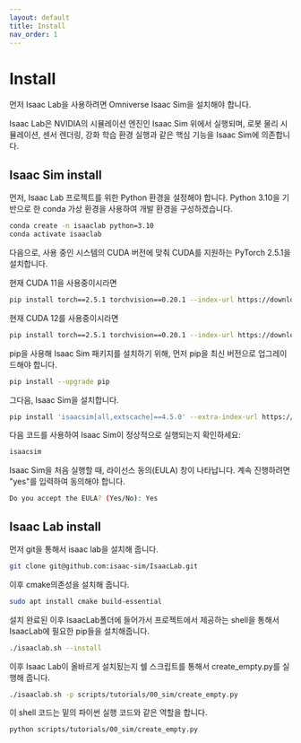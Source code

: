 ```yaml
---
layout: default
title: Install
nav_order: 1
---
```


# Install
먼저 Isaac Lab을 사용하려면 Omniverse Isaac Sim을 설치해야 합니다.

Isaac Lab은 NVIDIA의 시뮬레이션 엔진인 Isaac Sim 위에서 실행되며,
로봇 물리 시뮬레이션, 센서 렌더링, 강화 학습 환경 실행과 같은 핵심 기능을 Isaac Sim에 의존합니다.

## Isaac Sim install

먼저, Isaac Lab 프로젝트를 위한 Python 환경을 설정해야 합니다.
Python 3.10을 기반으로 한 conda 가상 환경을 사용하여 개발 환경을 구성하겠습니다.
```bash
conda create -n isaaclab python=3.10
conda activate isaaclab
```

다음으로, 사용 중인 시스템의 CUDA 버전에 맞춰 CUDA를 지원하는 PyTorch 2.5.1을 설치합니다.

현재 CUDA 11을 사용중이시라면
```bash
pip install torch==2.5.1 torchvision==0.20.1 --index-url https://download.pytorch.org/whl/cu118
```

현재 CUDA 12를 사용중이시라면
```bash
pip install torch==2.5.1 torchvision==0.20.1 --index-url https://download.pytorch.org/whl/cu121
```

pip을 사용해 Isaac Sim 패키지를 설치하기 위해, 먼저 pip을 최신 버전으로 업그레이드해야 합니다.
```bash
pip install --upgrade pip
```

그다음, Isaac Sim을 설치합니다.
```bash
pip install 'isaacsim[all,extscache]==4.5.0' --extra-index-url https://pypi.nvidia.com
```

다음 코드를 사용하여 Isaac Sim이 정상적으로 실행되는지 확인하세요:
```bash
isaacsim
```

Isaac Sim을 처음 실행할 때, 라이선스 동의(EULA) 창이 나타납니다.
계속 진행하려면 "yes"를 입력하여 동의해야 합니다.


```bash
Do you accept the EULA? (Yes/No): Yes
```

## Isaac Lab install

먼저 git을 통해서 isaac lab을 설치해 줍니다.

```bash
git clone git@github.com:isaac-sim/IsaacLab.git
```

이후 cmake의존성을 설치해 줍니다.

```bash
sudo apt install cmake build-essential
```

설치 완료된 이후 IsaacLab폴더에 들어가서 프로젝트에서 제공하는 shell을 통해서 IsaacLab에 필요한 pip들을 설치해줍니다.

```bash
./isaaclab.sh --install
```

이후 Isaac Lab이 올바르게 설치됬는지 쉘 스크립트를 통해서 create_empty.py를 실행해 줍니다.

```bash
./isaaclab.sh -p scripts/tutorials/00_sim/create_empty.py
```

이 shell 코드는 밑의 파이썬 실행 코드와 같은 역할을 합니다.

```bash
python scripts/tutorials/00_sim/create_empty.py
```
